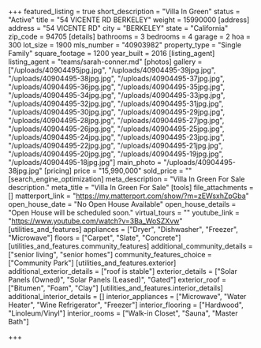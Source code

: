 +++
featured_listing = true
short_description = "Villa In Green"
status = "Active"
title = "54 VICENTE RD BERKELEY"
weight = 15990000
[address]
address = "54 VICENTE RD"
city = "BERKELEY"
state = "California"
zip_code = 94705
[details]
bathrooms = 3
bedrooms = 4
garage = 2
hoa = 300
lot_size = 1900
mls_number = "40903982"
property_type = "Single Family"
square_footage = 1200
year_built = 2016
[listing_agent]
listing_agent = "teams/sarah-conner.md"
[photos]
gallery = ["/uploads/40904495jpg.jpg", "/uploads/40904495-39jpg.jpg", "/uploads/40904495-38jpg.jpg", "/uploads/40904495-37jpg.jpg", "/uploads/40904495-36jpg.jpg", "/uploads/40904495-35jpg.jpg", "/uploads/40904495-34jpg.jpg", "/uploads/40904495-33jpg.jpg", "/uploads/40904495-32jpg.jpg", "/uploads/40904495-31jpg.jpg", "/uploads/40904495-30jpg.jpg", "/uploads/40904495-29jpg.jpg", "/uploads/40904495-28jpg.jpg", "/uploads/40904495-27jpg.jpg", "/uploads/40904495-26jpg.jpg", "/uploads/40904495-25jpg.jpg", "/uploads/40904495-24jpg.jpg", "/uploads/40904495-23jpg.jpg", "/uploads/40904495-22jpg.jpg", "/uploads/40904495-21jpg.jpg", "/uploads/40904495-20jpg.jpg", "/uploads/40904495-19jpg.jpg", "/uploads/40904495-18jpg.jpg"]
main_photo = "/uploads/40904495-38jpg.jpg"
[pricing]
price = "15,990,000"
sold_price = ""
[search_engine_optimization]
meta_description = "Villa In Green For Sale description."
meta_title = "Villa In Green For Sale"
[tools]
file_attachments = []
matterport_link = "https://my.matterport.com/show/?m=zEWsxhZpGba"
open_house_date = "No Open House Available"
open_house_details = "Open House will be scheduled soon."
virtual_tours = ""
youtube_link = "https://www.youtube.com/watch?v=3Ba_WoSZXvw"
[utilities_and_features]
appliances = ["Dryer", "Dishwasher", "Freezer", "Microwave"]
floors = ["Carpet", "Slate", "Concrete"]
[utilities_and_features.community_features]
additional_community_details = ["senior living", "senior homes"]
community_features_choice = ["Community Park"]
[utilities_and_features.exterior]
additional_exterior_details = ["roof is stable"]
exterior_details = ["Solar Panels (Owned)", "Solar Panels (Leased)", "Gated"]
exterior_roof = ["Bitumen", "Foam", "Clay"]
[utilities_and_features.interior_details]
additional_interior_details = []
interior_appliances = ["Microwave", "Water Heater", "Wine Refrigerator", "Freezer"]
interior_flooring = ["Hardwood", "Linoleum/Vinyl"]
interior_rooms = ["Walk-in Closet", "Sauna", "Master Bath"]

+++
